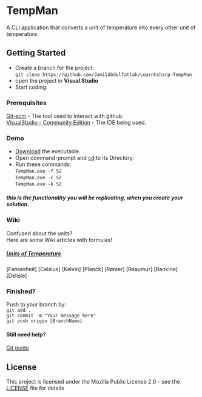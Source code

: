 # TempMan
A CLI application that converts a unit of temperature into every other unit of temperature.

## Getting Started
* Create a branch for the project: <br/>
```git clone https://github.com/JamilAbdelfattah/LearnCsharp-TempMan```
* open the project in **Visual Studio**
* Start coding.

### Prerequisites
[Git-scm](https://git-scm.com/) - The tool used to interact with github. <br/>
[VisualStudio - Community Edition](https://visualstudio.microsoft.com/vs/community/) - The IDE being used.

### Demo
* [Download](https://github.com/JamilAbdelfattah/LearnCsharp-TempMan/blob/master/LICENSE) the executable.
* Open command-prompt and [cd](https://docs.microsoft.com/en-us/windows-server/administration/windows-commands/cd) to its Directory:<br/>
* Run these commands: <br/>
```TempMan.exe -f 52```<br/>
```TempMan.exe -c 52```<br/>
```TempMan.exe -k 52```<br/>
##### this is the functionality you will be replicating, when you create your solution.

### Wiki
Confused about the units?<br/>
Here are some Wiki articles with formulas!<br/>
##### [Units of Temperature](https://en.wikipedia.org/wiki/Category:Units_of_temperature)<br/>
[Fahrenheit]
[Celsius]
[Kelvin]
[Planck]
[Rømer]
[Réaumur]
[Rankine]
[Delisle]

### Finished?
Push to your branch by:<br/>
```git add .```<br/>
```git commit -m "Your message here"```<br/>
```git push origin [BranchName]```<br/>
#### Still need help?
[Git guide](http://rogerdudler.github.io/git-guide/)

## License
This project is licensed under the Mozilla Public License 2.0 - see the [LICENSE](https://github.com/JamilAbdelfattah/LearnCsharp-TempMan/blob/master/LICENSE) file for details
